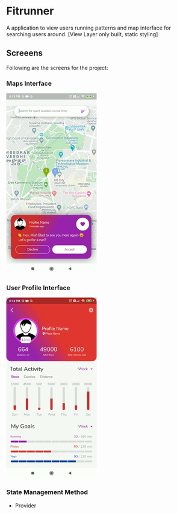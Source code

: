 # Fitrunner

A application to view users running patterns and map interface for searching users around.
[View Layer only built, static styling]

## Screeens

Following are the screens for the project:

### Maps Interface
![MapsGIF](screenshots/MapGIF.gif)

### User Profile Interface
![Profile GIF](screenshots/ProfileGIF.gif)

### State Management Method
- Provider
